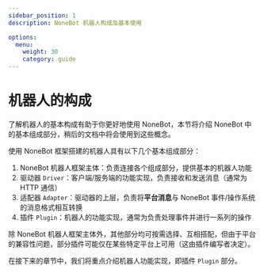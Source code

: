 ```yaml
---
sidebar_position: 1
description: NoneBot 机器人构成及基本使用

options:
  menu:
    weight: 30
    category: guide
---
```


# 机器人的构成

了解机器人的基本构成有助于你更好地使用 NoneBot，本节将介绍 NoneBot 中的基本组成部分，稍后的文档中将会使用到这些概念。

使用 NoneBot 框架搭建的机器人具有以下几个基本组成部分：

1. NoneBot 机器人框架主体：负责连接各个组成部分，提供基本的机器人功能
2. 驱动器 `Driver`：客户端/服务端的功能实现，负责接收和发送消息（通常为 HTTP 通信）
3. 适配器 `Adapter`：驱动器的上层，负责将**平台消息**与 NoneBot 事件/操作系统的消息格式相互转换
4. 插件 `Plugin`：机器人的功能实现，通常为负责处理事件并进行一系列的操作

除 NoneBot 机器人框架主体外，其他部分均可按需选择、互相搭配，但由于平台的兼容性问题，部分插件可能仅在某些特定平台上可用（这由插件编写者决定）。

在接下来的章节中，我们将重点介绍机器人功能实现，即插件 `Plugin` 部分。
